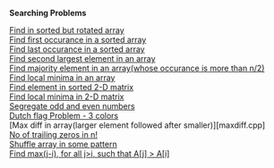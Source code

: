 **Searching Problems**

[Find in sorted but rotated array](findInSortedRotated.cpp)  
[Find first occurance in a sorted array](findOccurance.cpp)  
[Find last occurance in a sorted array](lastOccurance.cpp)  
[Find second largest element in an array](secondLargest.cpp)  
[Find majority element in an array(whose occurance is more than n/2)](majority.cpp)  
[Find local minima in an array](localMinima.cpp)  
[Find element in sorted 2-D matrix](searchInSortedMatrix.cpp)  
[Find local minima in 2-D matrix](localMinima2D.cpp)  
[Segregate odd and even numbers](separateOddEven.cpp)  
[Dutch flag Problem - 3 colors](dutchFlag3Colors.cpp)  
[Max diff in array(larger element followed after smaller)][maxdiff.cpp]  
[No of trailing zeros in n!](noOfTrailingZeros.cpp)  
[Shuffle array in some pattern](shuffle.cpp)  
[Find max(j-i), for all j>i, such that A[j] > A[i]](maxi_j.cpp)  